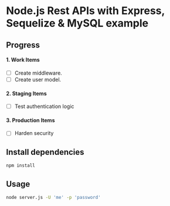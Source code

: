 # Node.js Rest APIs with Express, Sequelize & MySQL example

## Progress

#### 1. Work Items

- [ ] Create middleware.
- [ ] Create user model.

#### 2. Staging Items

- [ ] Test authentication logic

#### 3. Production Items

- [ ] Harden security

## Install dependencies

```zsh
npm install
```

## Usage

```bash
node server.js -U 'me' -p 'password'
```
